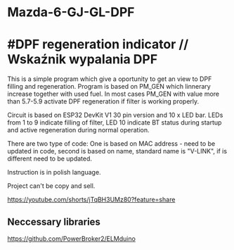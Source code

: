 # Mazda-6-GJ-GL-DPF
# #DPF regeneration indicator // Wskaźnik wypalania DPF

This is a simple program which give a oportunity to get an view to DPF filling and regeneration. Program is based on PM_GEN which linnerary increase together with used fuel. In most cases PM_GEN with value more than 5.7-5.9 activate DPF regeneration if filter is working properly. 

Circuit is based on ESP32 DevKit V1 30 pin version and 10 x LED bar. LEDs from 1 to 9 indicate filling of filter, LED 10 indicate BT status during startup and active regeneration during normal operation. 

There are two type of code:
One is based on MAC address - need to be updated in code, second is based on name, standard name is "V-LINK", if is different need to be updated.

Instruction is in polish language.

Project can't be copy and sell.

https://youtube.com/shorts/jTqBH3UMz80?feature=share

## Neccessary libraries
https://github.com/PowerBroker2/ELMduino

